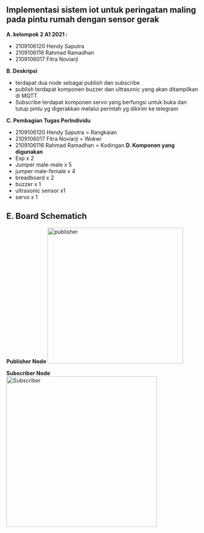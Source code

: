 **Implementasi sistem iot untuk peringatan maling pada pintu rumah dengan sensor gerak**
-
**A. kelompok 2 A1 2021 :**
 -   2109106120 Hendy Saputra
 -   2109106116 Rahmad Ramadhan
 -   2109106017 Fitra Noviarji

**B. Deskripsi**
 - terdapat dua node sebagai publish dan subscribe
 - publish terdapat komponen buzzer dan ultrasonic yang akan ditampilkan di MQTT.
 - Subscribe terdapat komponen servo yang berfungsi untuk buka dan tutup pintu yg digerakkan melalui perintah yg dikirim ke telegram

**C. Pembagian Tugas PerIndividu**
 -   2109106120 Hendy Saputra = Rangkaian
 -   2109106017 Fitra Noviarji = Wokwi
 -   2109106116 Rahmad Ramadhan = Kodingan
**D. Komponen yang digunakan**
 - Esp x 2
 - Jumper male-male x 5
 - jumper male-female x 4
 - breadboard x 2
 - buzzer x 1
 - ultrasonic sensor x1
 - servo x 1
   
**E. Board Schematich**
-
**Publisher Node**
<img width="356" alt="publisher" src="https://github.com/FitraNoviarji/pa-praktikum-iot-unmul-A1Kel2/assets/113648587/49c0a158-5341-4a66-afc8-e38e395e833e">

**Subscriber Node**
<img width="395" alt="Subscriber" src="https://github.com/FitraNoviarji/pa-praktikum-iot-unmul-A1Kel2/assets/113648587/4760519f-6b91-4ace-adba-c881bcee0cb6">
